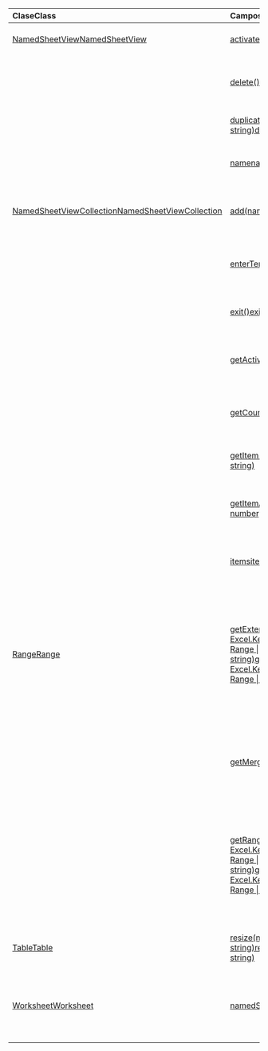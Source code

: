 | <span data-ttu-id="f9888-101">Clase</span><span class="sxs-lookup"><span data-stu-id="f9888-101">Class</span></span> | <span data-ttu-id="f9888-102">Campos</span><span class="sxs-lookup"><span data-stu-id="f9888-102">Fields</span></span> | <span data-ttu-id="f9888-103">Descripción</span><span class="sxs-lookup"><span data-stu-id="f9888-103">Description</span></span> |
|:---|:---|:---|
|[<span data-ttu-id="f9888-104">NamedSheetView</span><span class="sxs-lookup"><span data-stu-id="f9888-104">NamedSheetView</span></span>](/javascript/api/excel/excel.namedsheetview)|[<span data-ttu-id="f9888-105">activate()</span><span class="sxs-lookup"><span data-stu-id="f9888-105">activate()</span></span>](/javascript/api/excel/excel.namedsheetview#activate--)|<span data-ttu-id="f9888-106">Activa esta vista de hoja.</span><span class="sxs-lookup"><span data-stu-id="f9888-106">Activates this sheet view.</span></span>|
||[<span data-ttu-id="f9888-107">delete()</span><span class="sxs-lookup"><span data-stu-id="f9888-107">delete()</span></span>](/javascript/api/excel/excel.namedsheetview#delete--)|<span data-ttu-id="f9888-108">Quita la vista de hoja de la hoja de cálculo.</span><span class="sxs-lookup"><span data-stu-id="f9888-108">Removes the sheet view from the worksheet.</span></span>|
||[<span data-ttu-id="f9888-109">duplicate(name?: string)</span><span class="sxs-lookup"><span data-stu-id="f9888-109">duplicate(name?: string)</span></span>](/javascript/api/excel/excel.namedsheetview#duplicate-name-)|<span data-ttu-id="f9888-110">Crea una copia de esta vista de hoja.</span><span class="sxs-lookup"><span data-stu-id="f9888-110">Creates a copy of this sheet view.</span></span>|
||[<span data-ttu-id="f9888-111">name</span><span class="sxs-lookup"><span data-stu-id="f9888-111">name</span></span>](/javascript/api/excel/excel.namedsheetview#name)|<span data-ttu-id="f9888-112">Obtiene o establece el nombre de la vista de hoja.</span><span class="sxs-lookup"><span data-stu-id="f9888-112">Gets or sets the name of the sheet view.</span></span>|
|[<span data-ttu-id="f9888-113">NamedSheetViewCollection</span><span class="sxs-lookup"><span data-stu-id="f9888-113">NamedSheetViewCollection</span></span>](/javascript/api/excel/excel.namedsheetviewcollection)|[<span data-ttu-id="f9888-114">add(name: string)</span><span class="sxs-lookup"><span data-stu-id="f9888-114">add(name: string)</span></span>](/javascript/api/excel/excel.namedsheetviewcollection#add-name-)|<span data-ttu-id="f9888-115">Crea una nueva vista de hoja con el nombre especificado.</span><span class="sxs-lookup"><span data-stu-id="f9888-115">Creates a new sheet view with the given name.</span></span>|
||[<span data-ttu-id="f9888-116">enterTemporary()</span><span class="sxs-lookup"><span data-stu-id="f9888-116">enterTemporary()</span></span>](/javascript/api/excel/excel.namedsheetviewcollection#entertemporary--)|<span data-ttu-id="f9888-117">Crea y activa una nueva vista de hoja temporal.</span><span class="sxs-lookup"><span data-stu-id="f9888-117">Creates and activates a new temporary sheet view.</span></span>|
||[<span data-ttu-id="f9888-118">exit()</span><span class="sxs-lookup"><span data-stu-id="f9888-118">exit()</span></span>](/javascript/api/excel/excel.namedsheetviewcollection#exit--)|<span data-ttu-id="f9888-119">Sale de la vista de hoja activa actualmente.</span><span class="sxs-lookup"><span data-stu-id="f9888-119">Exits the currently active sheet view.</span></span>|
||[<span data-ttu-id="f9888-120">getActive()</span><span class="sxs-lookup"><span data-stu-id="f9888-120">getActive()</span></span>](/javascript/api/excel/excel.namedsheetviewcollection#getactive--)|<span data-ttu-id="f9888-121">Obtiene la vista de hoja activa actualmente de la hoja de cálculo.</span><span class="sxs-lookup"><span data-stu-id="f9888-121">Gets the worksheet's currently active sheet view.</span></span>|
||[<span data-ttu-id="f9888-122">getCount()</span><span class="sxs-lookup"><span data-stu-id="f9888-122">getCount()</span></span>](/javascript/api/excel/excel.namedsheetviewcollection#getcount--)|<span data-ttu-id="f9888-123">Obtiene el número de vistas de hoja en esta hoja de cálculo.</span><span class="sxs-lookup"><span data-stu-id="f9888-123">Gets the number of sheet views in this worksheet.</span></span>|
||[<span data-ttu-id="f9888-124">getItem(key: string)</span><span class="sxs-lookup"><span data-stu-id="f9888-124">getItem(key: string)</span></span>](/javascript/api/excel/excel.namedsheetviewcollection#getitem-key-)|<span data-ttu-id="f9888-125">Obtiene una vista de hoja con su nombre.</span><span class="sxs-lookup"><span data-stu-id="f9888-125">Gets a sheet view using its name.</span></span>|
||[<span data-ttu-id="f9888-126">getItemAt(index: number)</span><span class="sxs-lookup"><span data-stu-id="f9888-126">getItemAt(index: number)</span></span>](/javascript/api/excel/excel.namedsheetviewcollection#getitemat-index-)|<span data-ttu-id="f9888-127">Obtiene una vista de hoja por su índice en la colección.</span><span class="sxs-lookup"><span data-stu-id="f9888-127">Gets a sheet view by its index in the collection.</span></span>|
||[<span data-ttu-id="f9888-128">items</span><span class="sxs-lookup"><span data-stu-id="f9888-128">items</span></span>](/javascript/api/excel/excel.namedsheetviewcollection#items)|<span data-ttu-id="f9888-129">Obtiene los elementos secundarios cargados en esta colección.</span><span class="sxs-lookup"><span data-stu-id="f9888-129">Gets the loaded child items in this collection.</span></span>|
|[<span data-ttu-id="f9888-130">Range</span><span class="sxs-lookup"><span data-stu-id="f9888-130">Range</span></span>](/javascript/api/excel/excel.range)|[<span data-ttu-id="f9888-131">getExtendedRange(direction: Excel.KeyboardDirection, activeCell?: Range \| string)</span><span class="sxs-lookup"><span data-stu-id="f9888-131">getExtendedRange(direction: Excel.KeyboardDirection, activeCell?: Range \| string)</span></span>](/javascript/api/excel/excel.range#getextendedrange-direction--activecell-)|<span data-ttu-id="f9888-132">Devuelve un objeto range que incluye el intervalo actual y hasta el borde del intervalo, en función de la dirección proporcionada.</span><span class="sxs-lookup"><span data-stu-id="f9888-132">Returns a range object that includes the current range and up to the edge of the range, based on the provided direction.</span></span>|
||[<span data-ttu-id="f9888-133">getMergedAreas()</span><span class="sxs-lookup"><span data-stu-id="f9888-133">getMergedAreas()</span></span>](/javascript/api/excel/excel.range#getmergedareas--)|<span data-ttu-id="f9888-134">Devuelve un `RangeAreas` objeto que representa las áreas combinadas de este intervalo.</span><span class="sxs-lookup"><span data-stu-id="f9888-134">Returns a `RangeAreas` object that represents the merged areas in this range.</span></span>|
||[<span data-ttu-id="f9888-135">getRangeEdge(direction: Excel.KeyboardDirection, activeCell?: Range \| string)</span><span class="sxs-lookup"><span data-stu-id="f9888-135">getRangeEdge(direction: Excel.KeyboardDirection, activeCell?: Range \| string)</span></span>](/javascript/api/excel/excel.range#getrangeedge-direction--activecell-)|<span data-ttu-id="f9888-136">Devuelve un objeto range que es la celda perimetral de la región de datos que corresponde a la dirección proporcionada.</span><span class="sxs-lookup"><span data-stu-id="f9888-136">Returns a range object that is the edge cell of the data region that corresponds to the provided direction.</span></span>|
|[<span data-ttu-id="f9888-137">Table</span><span class="sxs-lookup"><span data-stu-id="f9888-137">Table</span></span>](/javascript/api/excel/excel.table)|[<span data-ttu-id="f9888-138">resize(newRange: Range \| string)</span><span class="sxs-lookup"><span data-stu-id="f9888-138">resize(newRange: Range \| string)</span></span>](/javascript/api/excel/excel.table#resize-newrange-)|<span data-ttu-id="f9888-139">Cambie el tamaño de la tabla al nuevo intervalo.</span><span class="sxs-lookup"><span data-stu-id="f9888-139">Resize the table to the new range.</span></span>|
|[<span data-ttu-id="f9888-140">Worksheet</span><span class="sxs-lookup"><span data-stu-id="f9888-140">Worksheet</span></span>](/javascript/api/excel/excel.worksheet)|[<span data-ttu-id="f9888-141">namedSheetViews</span><span class="sxs-lookup"><span data-stu-id="f9888-141">namedSheetViews</span></span>](/javascript/api/excel/excel.worksheet#namedsheetviews)|<span data-ttu-id="f9888-142">Devuelve una colección de vistas de hoja que están presentes en la hoja de cálculo.</span><span class="sxs-lookup"><span data-stu-id="f9888-142">Returns a collection of sheet views that are present in the worksheet.</span></span>|

